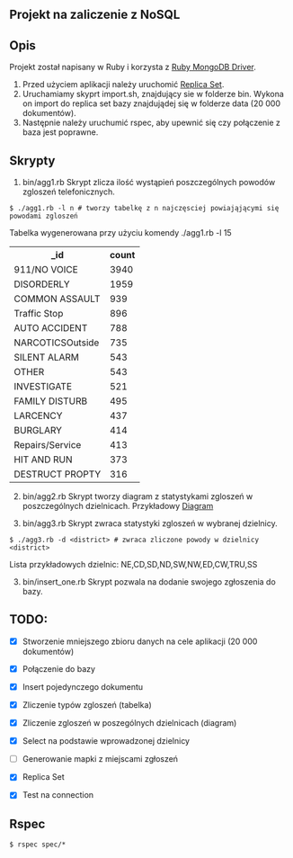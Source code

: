 ## Projekt na zaliczenie z NoSQL


Opis
-------
Projekt został napisany w Ruby i korzysta z [Ruby MongoDB Driver](https://docs.mongodb.com/ruby-driver/master/).
1. Przed użyciem aplikacji należy uruchomić [Replica Set](https://github.com/egzamin/nosql/tree/master/replica_sets).
2. Uruchamiamy skyprt import.sh, znajdujący sie w folderze bin. Wykona on import do replica set bazy znajdujądej się w folderze data (20 000 dokumentów).
3. Następnie należy uruchumić rspec, aby upewnić się czy połączenie z baza jest poprawne.

Skrypty
-------
1. bin/agg1.rb
Skrypt zlicza ilość wystąpień poszczególnych powodów zgloszeń telefonicznych.

```
$ ./agg1.rb -l n # tworzy tabelkę z n najczęsciej powiająjącymi się powodami zgloszeń
```
Tabelka wygenerowana przy użyciu komendy ./agg1.rb -l 15
<table>
  <tr>
    <th>_id</th>
    <th>count</th>
  </tr>
  <tr>
    <td>911/NO  VOICE</td>
    <td>3940</td>
  </tr>
  <tr>
    <td>DISORDERLY</td>
    <td>1959</td>
  </tr>
  <tr>
    <td>COMMON ASSAULT</td>
    <td>939</td>
  </tr>
  <tr>
    <td>Traffic Stop</td>
    <td>896</td>
  </tr>
  <tr>
    <td>AUTO ACCIDENT</td>
    <td>788</td>
  </tr>
  <tr>
    <td>NARCOTICSOutside</td>
    <td>735</td>
  </tr>
  <tr>
    <td>SILENT ALARM</td>
    <td>543</td>
  </tr>
  <tr>
    <td>OTHER</td>
    <td>543</td>
  </tr>
  <tr>
    <td>INVESTIGATE</td>
    <td>521</td>
  </tr>
  <tr>
    <td>FAMILY DISTURB</td>
    <td>495</td>
  </tr>
  <tr>
    <td>LARCENCY</td>
    <td>437</td>
  </tr>
  <tr>
    <td>BURGLARY</td>
    <td>414</td>
  </tr>
  <tr>
    <td>Repairs/Service</td>
    <td>413</td>
  </tr>
  <tr>
    <td>HIT AND RUN</td>
    <td>373</td>
  </tr>
  <tr>
    <td>DESTRUCT PROPTY</td>
    <td>316</td>
  </tr>
</table>
<to_s/>


2. bin/agg2.rb
Skrypt tworzy diagram z statystykami zgloszeń w poszczególnych dzielnicach.
Przykładowy [Diagram](https://github.com/nosql/app-cli-mkassjanski/blob/master/zaliczenie/bin/district_alarms.pdf)

3. bin/agg3.rb
Skrypt zwraca statystyki zgloszeń w wybranej dzielnicy.
```
$ ./agg3.rb -d <district> # zwraca zliczone powody w dzielnicy <district>
```
Lista przykładowych dzielnic: NE,CD,SD,ND,SW,NW,ED,CW,TRU,SS

3. bin/insert_one.rb
Skrypt pozwala na dodanie swojego zgłoszenia do bazy.

TODO:
-------
- [x] Stworzenie mniejszego zbioru danych na cele aplikacji (20 000 dokumentów)
- [x] Połączenie do bazy
- [x] Insert pojedynczego dokumentu
- [x] Zliczenie typów zgloszeń (tabelka)
- [x] Zliczenie zgloszeń w poszególnych dzielnicach (diagram)
- [x] Select na podstawie wprowadzonej dzielnicy
- [ ] Generowanie mapki z miejscami zgłoszeń
- [x] Replica Set
- [x] Test na connection


Rspec
----------

```
$ rspec spec/*
```
